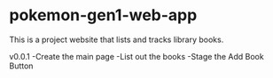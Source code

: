 # pokemon-gen1-web-app

This is a project website that lists and tracks library books.

v0.0.1
-Create the main page
-List out the books
-Stage the Add Book Button